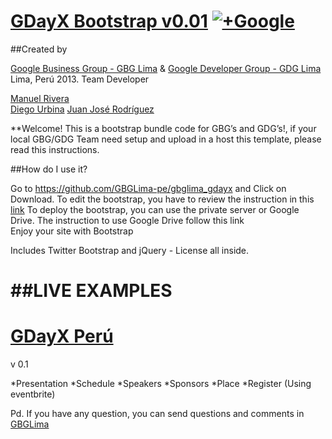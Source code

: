 
# [GDayX Bootstrap v0.01](http://github.com/GBGLima-pe/gbglima_gdayx) [![+Google](https://lh6.googleusercontent.com/-0DhRkDheZdA/UWQ1IFbg5fI/AAAAAAAAABk/qwDqN-1TwCw/s250-no/GBG+Lima.png)](https://plus.google.com/u/1/116054509796958923549)

##Created by 

[Google Business Group - GBG Lima](gplus.to/gbglima) &
[Google Developer Group - GDG Lima](gplus.to/gdglimape)
Lima, Perú 2013.
Team Developer 

[Manuel Rivera](gplus.to/manuelrc)	
[Diego Urbina](gplus.to/alevandie)
[Juan José Rodríguez](gplus.to/jrodriguezv10)


**Welcome!
This is a bootstrap bundle code for GBG’s and GDG’s!, if your local GBG/GDG  Team need setup and upload in a host this template, please read this instructions.


##How do I use it?

Go to https://github.com/GBGLima-pe/gbglima_gdayx and Click on Download.
To edit the bootstrap, you have to review the instruction in this [link](http://twitter.github.io/bootstrap/)
To deploy the bootstrap, you can use the private server or Google Drive. The instruction to use Google Drive follow this link  
Enjoy your site with Bootstrap

Includes Twitter Bootstrap and jQuery - License all inside.


##LIVE EXAMPLES
=============
[GDayX Perú](gbgperu.org/eventos/gday)
=======================================
v 0.1

*Presentation
*Schedule
*Speakers
*Sponsors
*Place
*Register (Using eventbrite)

Pd. If you have any question, you can send questions and comments in [GBGLima](gplus.to/gbglima)
